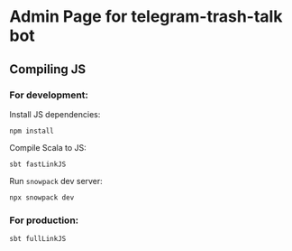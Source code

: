# Admin Page for telegram-trash-talk bot

## Compiling JS
### For development:
Install JS dependencies:
```
npm install
```

Compile Scala to JS:
```
sbt fastLinkJS
```

Run `snowpack` dev server:
```
npx snowpack dev
```

### For production:
```
sbt fullLinkJS 
```
